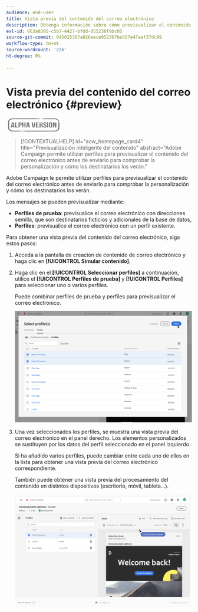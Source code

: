 ```yaml
---
audience: end-user
title: Vista previa del contenido del correo electrónico
description: Obtenga información sobre cómo previsualizar el contenido del correo electrónico con la interfaz de usuario web de Campaign
exl-id: 663a8395-c5b7-4427-bfdd-055230f9bc05
source-git-commit: 045025367a826eece052367be557e47aaf37dc99
workflow-type: tm+mt
source-wordcount: '226'
ht-degree: 0%

---
```


# Vista previa del contenido del correo electrónico {#preview}

![](../assets/do-not-localize/badge.png)

>[!CONTEXTUALHELP]
>id="acw_homepage_card4"
>title="Previsualización inteligente del contenido"
>abstract="Adobe Campaign permite utilizar perfiles para previsualizar el contenido del correo electrónico antes de enviarlo para comprobar la personalización y cómo los destinatarios los verán."

Adobe Campaign le permite utilizar perfiles para previsualizar el contenido del correo electrónico antes de enviarlo para comprobar la personalización y cómo los destinatarios los verán.

Los mensajes se pueden previsualizar mediante:

* **Perfiles de prueba**: previsualice el correo electrónico con direcciones semilla, que son destinatarios ficticios y adicionales de la base de datos,
* **Perfiles**: previsualice el correo electrónico con un perfil existente.

Para obtener una vista previa del contenido del correo electrónico, siga estos pasos:

1. Acceda a la pantalla de creación de contenido de correo electrónico y haga clic en **[!UICONTROL Simular contenido]**.

1. Haga clic en el **[!UICONTROL Seleccionar perfiles]** a continuación, utilice el **[!UICONTROL Perfiles de prueba]** y **[!UICONTROL Perfiles]** para seleccionar uno o varios perfiles.

   Puede combinar perfiles de prueba y perfiles para previsualizar el correo electrónico.

   ![](assets/preview-profile.png)

1. Una vez seleccionados los perfiles, se muestra una vista previa del correo electrónico en el panel derecho. Los elementos personalizados se sustituyen por los datos del perfil seleccionado en el panel izquierdo.

   Si ha añadido varios perfiles, puede cambiar entre cada uno de ellos en la lista para obtener una vista previa del correo electrónico correspondiente.

   También puede obtener una vista previa del procesamiento del contenido en distintos dispositivos (escritorio, móvil, tableta...).

   ![](assets/preview.png)
